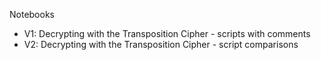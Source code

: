 Notebooks

* V1: Decrypting with the Transposition Cipher - scripts with comments
* V2: Decrypting with the Transposition Cipher - script comparisons
